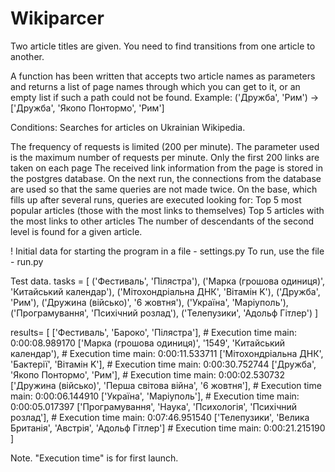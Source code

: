 # Wikiparcer
Two article titles are given. You need to find transitions from one article to another.

A function has been written that accepts two article names as parameters and returns a list of page names through which you can get to it, or an empty list if such a path could not be found.
Example:
('Дружба', 'Рим') -> ['Дружба', 'Якопо Понтормо', 'Рим']

Conditions:
Searches for articles on Ukrainian Wikipedia.

The frequency of requests is limited (200 per minute). The parameter used is the maximum number of requests per minute.
Only the first 200 links are taken on each page
The received link information from the page is stored in the postgres database.
On the next run, the connections from the database are used so that the same queries are not made twice.
On the base, which fills up after several runs, queries are executed looking for:
Top 5 most popular articles (those with the most links to themselves)
Top 5 articles with the most links to other articles
The number of descendants of the second level is found for a given article.

!
Initial data for starting the program in a file - settings.py
To run, use the file - run.py

Test data.
tasks = [
    ('Фестиваль', 'Пілястра'),
    ('Марка (грошова одиниця)', 'Китайський календар'),
    ('Мітохондріальна ДНК', 'Вітамін K'),
    ('Дружба', 'Рим'),
    ('Дружина (військо)', '6 жовтня'),
    ('Україна', 'Маріуполь'),
    ('Програмування', 'Психічний розлад'),
    ('Телепузики', 'Адольф Гітлер')
]

results= [
    ['Фестиваль', 'Бароко', 'Пілястра'],  # Execution time main: 0:00:08.989170
    ['Марка (грошова одиниця)', '1549', 'Китайський календар'),  # Execution time main: 0:00:11.533711
    ['Мітохондріальна ДНК', 'Бактерії', 'Вітамін K'],  # Execution time main: 0:00:30.752744
    ['Дружба', 'Якопо Понтормо', 'Рим'],  # Execution time main: 0:00:02.530732
    ['Дружина (військо)', 'Перша світова війна', '6 жовтня'],  # Execution time main: 0:00:06.144910
    ['Україна', 'Маріуполь'],  # Execution time main: 0:00:05.017397
    ['Програмування', 'Наука', 'Психологія', 'Психічний розлад'],  # Execution time main: 0:07:46.951540
    ['Телепузики', 'Велика Британія', 'Австрія', 'Адольф Гітлер']  # Execution time main: 0:00:21.215190
]

Note.
"Execution time" is for first launch.

